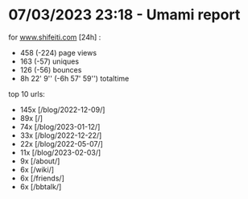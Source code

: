 # 07/03/2023 23:18 - Umami report
for www.shifeiti.com [24h] :

 - 458 (-224) page views
 - 163 (-57) uniques
 - 126 (-56) bounces
 - 8h 22' 9'' (-6h 57' 59'') totaltime


top 10 urls:
 - 145x [/blog/2022-12-09/]
 - 89x [/]
 - 74x [/blog/2023-01-12/]
 - 33x [/blog/2022-12-22/]
 - 22x [/blog/2022-05-07/]
 - 11x [/blog/2023-02-03/]
 - 9x [/about/]
 - 6x [/wiki/]
 - 6x [/friends/]
 - 6x [/bbtalk/]


